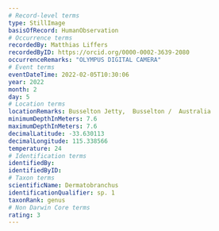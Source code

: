 ```yaml
---
# Record-level terms
type: StillImage
basisOfRecord: HumanObservation
# Occurrence terms
recordedBy: Matthias Liffers
recordedByID: https://orcid.org/0000-0002-3639-2080
occurrenceRemarks: "OLYMPUS DIGITAL CAMERA"
# Event terms
eventDateTime: 2022-02-05T10:30:06
year: 2022
month: 2
day: 5
# Location terms
locationRemarks: Busselton Jetty,  Busselton /  Australia
minimumDepthInMeters: 7.6
maximumDepthInMeters: 7.6
decimalLatitude: -33.630113
decimalLongitude: 115.338566
temperature: 24
# Identification terms
identifiedBy: 
identifiedByID: 
# Taxon terms
scientificName: Dermatobranchus
identificationQualifier: sp. 1
taxonRank: genus
# Non Darwin Core terms
rating: 3
---
```

